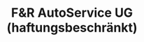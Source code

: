 ---
title: "F&R AutoService UG (haftungsbeschränkt)"
url: /berlin-lankwitz/fundr-autoservice-ug-haftungsbeschraenkt/
shop: Autowerkstatt
---